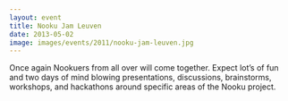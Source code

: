 ```yaml
---
layout: event
title: Nooku Jam Leuven
date: 2013-05-02
image: images/events/2011/nooku-jam-leuven.jpg
---
```


Once again Nookuers from all over will come together. Expect lot’s of fun and two days of mind blowing presentations,
discussions, brainstorms, workshops, and hackathons around specific areas of the Nooku project.